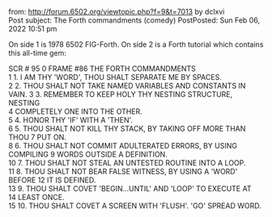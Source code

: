 
from: http://forum.6502.org/viewtopic.php?f=9&t=7013
by dclxvi 	
Post subject: The Forth commandments (comedy)
PostPosted: Sun Feb 06, 2022 10:51 pm

On side 1 is 1978 6502 FIG-Forth. 
On side 2 is a Forth tutorial which contains this all-time gem:

SCR # 95
 0 FRAME #86 THE FORTH COMMANDMENTS                               
 1  1. I AM THY 'WORD', THOU SHALT SEPARATE ME BY SPACES.         
 2  2. THOU SHALT NOT TAKE NAMED VARIABLES AND CONSTANTS IN VAIN. 
 3  3. REMEMBER TO KEEP HOLY THY NESTING STRUCTURE, NESTING       
 4     COMPLETELY ONE INTO THE OTHER.                             
 5  4. HONOR THY 'IF' WITH A 'THEN'.                               
 6  5. THOU SHALT NOT KILL THY STACK, BY TAKING OFF MORE THAN THOU
 7     PUT ON.                                                     
 8  6. THOU SHALT NOT COMMIT ADULTERATED ERRORS, BY USING COMPILING
 9     WORDS OUTSIDE A DEFINITION.                                 
10  7. THOU SHALT NOT STEAL AN UNTESTED ROUTINE INTO A LOOP.       
11  8. THOU SHALT NOT BEAR FALSE WITNESS, BY USING A 'WORD' BEFORE
12     IT IS DEFINED.                                             
13  9. THOU SHALT COVET 'BEGIN...UNTIL' AND 'LOOP' TO EXECUTE AT   
14     LEAST ONCE.                                                 
15 10. THOU SHALT COVET A SCREEN WITH 'FLUSH'. 'GO' SPREAD WORD.


